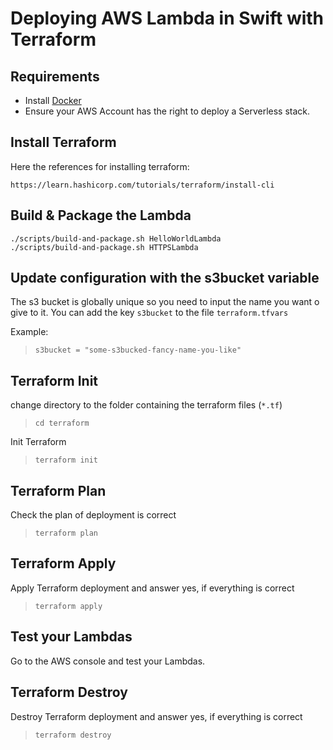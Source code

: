 # Deploying AWS Lambda in Swift with Terraform

## Requirements

- Install [Docker](https://docs.docker.com/install/)
- Ensure your AWS Account has the right to deploy a Serverless stack.

## Install Terraform

Here the references for installing terraform:

`https://learn.hashicorp.com/tutorials/terraform/install-cli`


## Build & Package the Lambda

```
./scripts/build-and-package.sh HelloWorldLambda
./scripts/build-and-package.sh HTTPSLambda
```

## Update configuration with the s3bucket variable

The s3 bucket is globally unique so you need to input the name you want o give to it.
You can add the key `s3bucket` to the file `terraform.tfvars`

Example:

>`s3bucket = "some-s3bucked-fancy-name-you-like"`

## Terraform Init

change directory to the folder containing the terraform files (`*.tf`)

>`cd terraform`

Init Terraform

>`terraform init`

## Terraform Plan

Check the plan of deployment is correct

> `terraform plan`

## Terraform Apply

Apply Terraform deployment and answer yes, if everything is correct

> `terraform apply`

## Test your Lambdas

Go to the AWS console and test your Lambdas.

## Terraform Destroy

Destroy Terraform deployment and answer yes, if everything is correct

> `terraform destroy`
